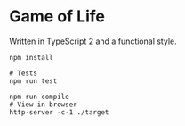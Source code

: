 # Game of Life

Written in TypeScript 2 and a functional style.

```
npm install

# Tests
npm run test

npm run compile
# View in browser
http-server -c-1 ./target
```
